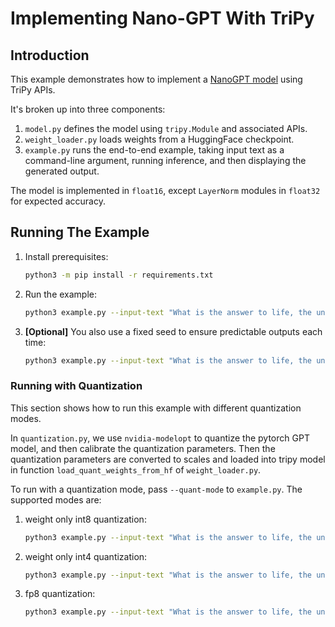 # Implementing Nano-GPT With TriPy

## Introduction

This example demonstrates how to implement a [NanoGPT model](https://github.com/karpathy/nanoGPT) using TriPy APIs.

It's broken up into three components:

1. `model.py` defines the model using `tripy.Module` and associated APIs.
2. `weight_loader.py` loads weights from a HuggingFace checkpoint.
3. `example.py` runs the end-to-end example, taking input text as a command-line argument,
        running inference, and then displaying the generated output.

The model is implemented in `float16`, except `LayerNorm` modules in `float32`
for expected accuracy.

## Running The Example

1. Install prerequisites:

    ```bash
    python3 -m pip install -r requirements.txt
    ```

2. Run the example:

    ```bash
    python3 example.py --input-text "What is the answer to life, the universe, and everything?"
    ```

3. **[Optional]** You also use a fixed seed to ensure predictable outputs each time:

    ```bash
    python3 example.py --input-text "What is the answer to life, the universe, and everything?" --seed=1
    ```

    <!-- TriPy: TEST: EXPECTED_STDOUT Start -->
    <!--
    ```
    (?s).*?
    What is the answer to life, the universe, and everything\? The answer to Aquinas, the most important thinker
    ```
     -->
    <!-- TriPy: TEST: EXPECTED_STDOUT End -->

### Running with Quantization

This section shows how to run this example with different quantization modes.

In `quantization.py`, we use `nvidia-modelopt` to quantize the pytorch GPT model, and then calibrate the quantization parameters. Then the quantization parameters are converted to scales and loaded into tripy model in function
`load_quant_weights_from_hf` of `weight_loader.py`.

To run with a quantization mode, pass `--quant-mode` to `example.py`. The supported modes are:

1. weight only int8 quantization:

    ```bash
    python3 example.py --input-text "What is the answer to life, the universe, and everything?" --seed=1 --quant-mode int8-weight-only
    ```
    <!-- TriPy: TEST: EXPECTED_STDOUT Start -->
    <!--
    ```
    (?s).*?
    What is the answer to life, the universe, and everything\? The answer to all of this is: I believe    ```
     -->
    <!-- TriPy: TEST: EXPECTED_STDOUT End -->

2. weight only int4 quantization:

    ```bash
    python3 example.py --input-text "What is the answer to life, the universe, and everything?" --seed=1 --quant-mode int4-weight-only
    ```

<!-- TriPy: TEST: XFAIL Start -->
3. fp8 quantization:

    ```bash
    python3 example.py --input-text "What is the answer to life, the universe, and everything?" --seed=1 --quant-mode fp8
    ```
<!-- TriPy: TEST: XFAIL End -->
